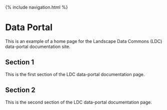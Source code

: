 
{% include navigation.html %}

# Data Portal

This is an example of a home page for the Landscape Data Commons (LDC) data-portal documentation site.

## Section 1

This is the first section of the LDC data-portal documentation page.

## Section 2 

This is the second section of the LDC data-portal documentation page.
